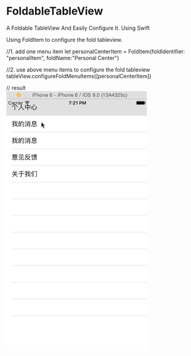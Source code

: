 # FoldableTableView
A Foldable TableView And Easily Configure It. Using Swift

Using FoldItem to configure the fold tableview.

//1. add one menu item
let personalCenterItem = FoldItem(foldIdentifier: "personalItem", foldName:"Personal Center")

//2. use above menu items to configure the fold tableview 
tableView.configureFoldMenuItems([personalCenterItem])

// result 
<br>
<img src="animationView.gif"  alt="" />

